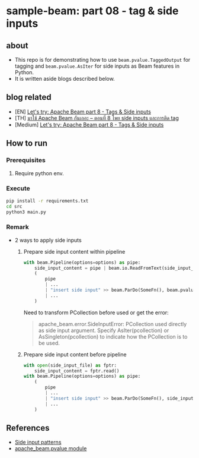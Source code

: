 # sample-beam: part 08 - tag & side inputs

## about

- This repo is for demonstrating how to use `beam.pvalue.TaggedOutput` for tagging and `beam.pvalue.AsIter` for side inputs as Beam features in Python.
- It is written aside blogs described below.

## blog related

- [EN] [Let's try: Apache Beam part 8 - Tags & Side inputs](https://www.bluebirz.net/en/lets-try-apache-beam-part-8)
- [TH] [มาใช้ Apache Beam กันเถอะ – ตอนที่ 8 โพย side inputs และการติด tag](https://www.bluebirz.net/th/lets-try-apache-beam-part-8-th)
- [Medium] [Let's try: Apache Beam part 8 - Tags & Side inputs]()

## How to run

### Prerequisites

1. Require python env.

### Execute

```bash
pip install -r requirements.txt
cd src
python3 main.py
```

### Remark

- 2 ways to apply side inputs
    1. Prepare side input content within pipeline

        ```python
        with beam.Pipeline(options=options) as pipe:
            side_input_content = pipe | beam.io.ReadFromText(side_input_file)
            (
                pipe
                | ...
                | "insert side input" >> beam.ParDo(SomeFn(), beam.pvalue.AsIter(side_input_content)
                | ...
            )
        ```

        Need to transform PCollection before used or get the error:
        > apache_beam.error.SideInputError: PCollection used directly as side input argument. Specify AsIter(pcollection) or AsSingleton(pcollection) to indicate how the PCollection is to be used.

    1. Prepare side input content before pipeline

        ```python
        with open(side_input_file) as fptr:
            side_input_content = fptr.read()
        with beam.Pipeline(options=options) as pipe:
            (
                pipe
                | ...
                | "insert side input" >> beam.ParDo(SomeFn(), side_input_content)
                | ...
            )
        ```

## References

- [Side input patterns](https://beam.apache.org/documentation/patterns/side-inputs/)
- [apache_beam.pvalue module](https://beam.apache.org/releases/pydoc/2.29.0/apache_beam.pvalue.html)
